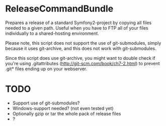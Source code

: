 ReleaseCommandBundle
====================

Prepares a release of a standard Symfony2-project by copying all files needed to a given path.
Useful when you have to FTP all of your files individually to a shared-hosting environment.

Please note, this script does not support the use of git-submodules, simply because it uses git-archive, and this does not work with git-submodules.

Since this script does use git-archive, you might want to double check if you're using .gitattributes (http://git-scm.com/book/ch7-2.html) to prevent .git* files ending up on your webserver.


TODO
===================
* Support use of git-submodules?
* Windows-support needed? (not even tested yet)
* Optionally gzip or tar the whole pack of release files
* ?
